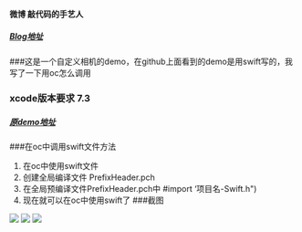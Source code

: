#### 微博 敲代码的手艺人
##### [Blog地址](http://www.cnblogs.com/sunkaifeng/)
###这是一个自定义相机的demo，在github上面看到的demo是用swift写的，我写了一下用oc怎么调用
### xcode版本要求 7.3
##### [原demo地址](https://github.com/AlexLittlejohn/ALCameraViewController)
###在oc中调用swift文件方法
   1. 在oc中使用swift文件
   2. 创建全局编译文件 PrefixHeader.pch
   3. 在全局预编译文件PrefixHeader.pch中 #import ‘项目名-Swift.h")
   4. 现在就可以在oc中使用swift了
###截图

 ![](http://i2.piimg.com/b25809caa8f2ed37.png)
 ![](http://i2.piimg.com/c039b48e0c753202.png)
 ![](http://i2.piimg.com/9556decd6c16d797.png)
